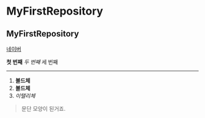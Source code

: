 # MyFirstRepository
## MyFirstRepository

[네이버](https://www.naver.com)

__첫 번째__
 _두 번째_
    세 번째
* * *
1. **볼드체**
2. __볼드체__
3. *이탤리체*

>문단 모양이 된거죠.

